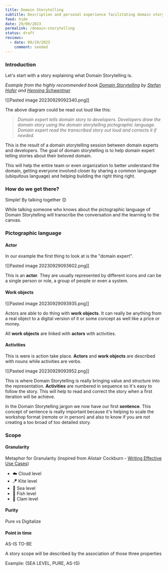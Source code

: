 ```yaml
---
title: Domain Storytelling
subtitle: Description and personal experience facilitating domain storytelling workshop
feed: hide
date: 29/09/2023
permalink: /domain-storytelling
status: draft
reviews:
  - date: 09/29/2023
    comment: seeded
---
```

### Introduction
Let's start with a story explaining what Domain Storytelling is.

*Example from the highly recommended book [Domain Storytelling](https://www.goodreads.com/en/book/show/58385794) by [Stefan Hofer](https://www.linkedin.com/in/hofstef/?locale=en_US) and [Henning Schwentner](https://www.linkedin.com/in/henningschwentner/)*


![[Pasted image 20230929092340.png]]

The above diagram could be read out loud like this:

>*Domain expert tells domain story to developers. 
>Developers draw the domain story using the domain storytelling pictographic language.
>Domain expert read the transcribed story out loud and corrects it if needed.*

This is the result of a domain storytelling session between domain experts and developers. The goal of domain storytelling is to help domain expert telling stories about their beloved domain.

This will help the entire team or even organization to better understand the domain, getting everyone involved closer by sharing a common language (ubiquitous language) and helping building the right thing right.
### How do we get there? 

Simple! By talking together 😊 

While talking someone who knows about the pictographic language of Domain Storytelling will transcribe the conversation and the learning to the canvas.
### Pictographic language

#### Actor
In our example the first thing to look at is the "domain expert". 

![[Pasted image 20230929093602.png]]

This is an **actor**. They are usually represented by different icons and can be a single person or role, a group of people or even a system. 
#### Work objects

![[Pasted image 20230929093935.png]]

Actors are able to do thing with **work objects**. It can really be anything from a real object to a digital version of it or some concept as well like a price or money. 

All **work objects** are linked with **actors** with activities.
#### Activities
This is were is action take place. **Actors** and **work objects** are described with nouns while activities are verbs.

![[Pasted image 20230929093952.png]]

This is where Domain Storytelling is really bringing value and structure into the representation. **Activities** are numbered in sequence so it's easy to follow the story. This will help to read and correct the story when a first iteration will be achieve.

In the Domain Storytelling jargon we now have our first **sentence**. This concept of sentence is really important because it's helping to scale the workshop format (remote or in person) and also to know if you are not creating a too broad of too detailed story. 
### Scope

#### Granularity
Metaphor for Granularity (inspired from Alistair Cockburn - [Writing Effective Use Cases](https://www-public.imtbs-tsp.eu/~gibson/Teaching/Teaching-ReadingMaterial/Cockburn00.pdf))

- ☁️ Cloud level
- 🪁 Kite level
- 🌊 Sea level
- 🐠 Fish level
- 🐚 Clam level
#### Purity
Pure vs Digitalize
#### Point in time
AS-IS
TO-BE

A story scope will be described by the association of those three properties

Example: (SEA LEVEL, PURE, AS-IS)


